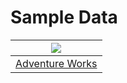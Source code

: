 # Sample Data

|![](https://docs.microsoft.com/en-us/power-bi/guidance/media/dax-sample-model/adventure-works-logo-150x150.png)|
|:---:|
|[Adventure Works](https://github.com/jchinchillaMSFT/ww-csu-psk-synapse-retail/tree/main/Sample/AdventureWorks)|
